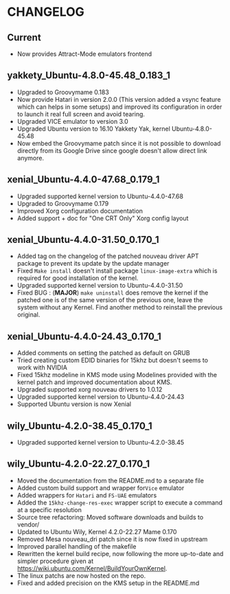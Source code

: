 CHANGELOG
=========

Current
-------

- Now provides Attract-Mode emulators frontend

yakkety_Ubuntu-4.8.0-45.48_0.183_1
----------------------------------

- Upgraded to Groovymame 0.183
- Now provide Hatari in version 2.0.0 (This version added a vsync feature
  which can helps in some setups) and improved its configuration in order
  to launch it real full screen and avoid tearing.
- Upgraded VICE emulator to version 3.0
- Upgraded Ubuntu version to 16.10 Yakkety Yak, kernel Ubuntu-4.8.0-45.48
- Now embed the Groovymame patch since it is not possible to download
  directly from its Google Drive since google doesn't allow direct link
  anymore.

xenial_Ubuntu-4.4.0-47.68_0.179_1
---------------------------------

- Upgraded supported kernel version to Ubuntu-4.4.0-47.68
- Upgraded to Groovymame 0.179
- Improved Xorg configuration documentation
- Added support + doc for "One CRT Only" Xorg config layout

xenial_Ubuntu-4.4.0-31.50_0.170_1
---------------------------------

- Added tag on the changelog of the patched nouveau driver APT 
  package to prevent its update by the update manager
- Fixed `Make install` doesn't install package 
  `linux-image-extra` which is required for good installation
  of the kernel.
- Upgraded supported kernel version to Ubuntu-4.4.0-31.50
- Fixed BUG : (**MAJOR**) `make uninstall` does remove the kernel if
  the patched one is of the same version of the previous one, leave 
  the system without any Kernel. Find another method to reinstall the 
  previous original.

xenial_Ubuntu-4.4.0-24.43_0.170_1
---------------------------------

- Added comments on setting the patched as default on GRUB
- Tried creating custom EDID binaries for 15khz but doesn't
  seems to work with NVIDIA
- Fixed 15khz modeline in KMS mode using Modelines provided
  with the kernel patch and improved documentation about
  KMS.
- Upgraded supported xorg nouveau drivers to 1.0.12
- Upgraded supported kernel version to Ubuntu-4.4.0-24.43
- Supported Ubuntu version is now Xenial

wily_Ubuntu-4.2.0-38.45_0.170_1
-------------------------------

- Upgraded supported kernel version to Ubuntu-4.2.0-38.45

wily_Ubuntu-4.2.0-22.27_0.170_1
-------------------------------

- Moved the documentation from the README.md to a separate file
- Added custom build support and wrapper for`Vice` emulator
- Added wrappers for `Hatari` and `FS-UAE` emulators
- Added the `15khz-change-res-exec` wrapper script to execute a command
  at a specific resolution
- Source tree refactoring: Moved software downloads and builds to vendor/
- Updated to Ubuntu Wily, Kernel 4.2.0-22.27 Mame 0.170
- Removed Mesa nouveau_dri patch since it is now fixed in upstream
- Improved parallel handling of the makefile
- Rewritten the kernel build recipe, now following the more 
  up-to-date and simpler procedure given at 
  <https://wiki.ubuntu.com/Kernel/BuildYourOwnKernel>. 
- The linux patchs are now hosted on the repo.
- Fixed and added precision on the KMS setup in the README.md
